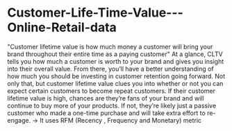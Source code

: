 # Customer-Life-Time-Value---Online-Retail-data

"Customer lifetime value is how much money a customer will bring your brand throughout their entire time as a paying customer" At a glance, CLTV tells you how much a customer is worth to your brand and gives you insight into their overall value. From there, you’ll have a better understanding of how much you should be investing in customer retention going forward. Not only that, but customer lifetime value clues you into whether or not you can expect certain customers to become repeat customers. If their customer lifetime value is high, chances are they’re fans of your brand and will continue to buy more of your products. If not, they’re likely just a passive customer who made a one-time purchase and will take extra effort to re-engage. -> It uses RFM (Recency , Frequency and Monetary) metric
